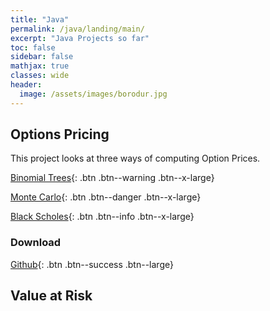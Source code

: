 ```yaml
---
title: "Java"
permalink: /java/landing/main/
excerpt: "Java Projects so far"
toc: false
sidebar: false
mathjax: true
classes: wide
header:
  image: /assets/images/borodur.jpg
---
```


## Options Pricing

This project looks at three ways of computing Option Prices.

[Binomial Trees](/java/options/trees/){: .btn .btn--warning .btn--x-large}

[Monte Carlo](/java/options/montecarlo/){: .btn .btn--danger .btn--x-large}

[Black Scholes](/java/options/blackscholes/){: .btn .btn--info .btn--x-large}


### Download

[Github](https://github.com/Adrian-Ng/OptionPricer){: .btn .btn--success .btn--large}


## Value at Risk





